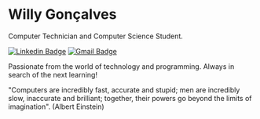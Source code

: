 # Willy Gonçalves

Computer Technician and Computer Science Student.

[![Linkedin Badge](https://img.shields.io/badge/-Willy%20Gonçalves-20639B?style=flat-square&logo=Linkedin&logoColor=white&link=https://www.linkedin.com/in/willy-gon%C3%A7alves-1806/)](https://www.linkedin.com/in/willy-gon%C3%A7alves-1806/) 
[![Gmail Badge](https://img.shields.io/badge/-willygoncalvescampos@gmail.com-B23121?style=flat-square&logo=Gmail&logoColor=white&link=mailto:willygoncalvescampos@gmail.com)](mailto:willygoncalvescampos@gmail.com)

Passionate from the world of technology and programming. Always in search of the next learning!


"Computers are incredibly fast, accurate and stupid; men are incredibly slow, inaccurate and brilliant; together, their powers go beyond the limits of imagination". (Albert Einstein)
